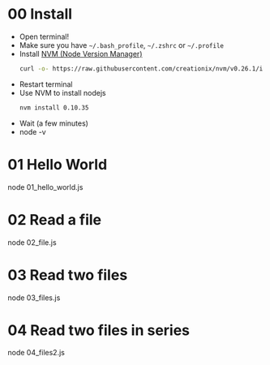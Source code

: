 00 Install
=====

* Open terminal!
* Make sure you have `~/.bash_profile`, `~/.zshrc` or `~/.profile`
* Install [NVM (Node Version Manager)](https://github.com/creationix/nvm)
    ```bash
    curl -o- https://raw.githubusercontent.com/creationix/nvm/v0.26.1/install.sh | bash
    ```
* Restart terminal
* Use NVM to install nodejs
    ```bash
	nvm install 0.10.35
	```
* Wait (a few minutes)
* node -v

01 Hello World
=====

node 01\_hello\_world.js

02 Read a file
=====

node 02\_file.js

03 Read two files
=====

node 03\_files.js

04 Read two files in series
=====

node 04\_files2.js
